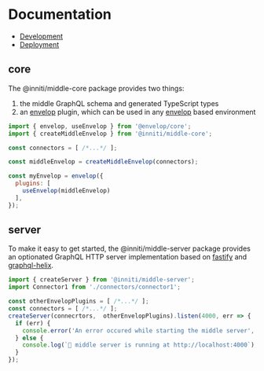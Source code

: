 # Documentation

* [Development](development/README.md)
* [Deployment](deployment/README.md)

## core

The @inniti/middle-core package provides two things:

1. the middle GraphQL schema and generated TypeScript types
2. an [envelop](https://www.envelop.dev/) plugin, which can be used in any [envelop](https://www.envelop.dev/) based
   environment

```js
import { envelop, useEnvelop } from '@envelop/core';
import { createMiddleEnvelop } from '@inniti/middle-core';

const connectors = [ /*...*/ ];

const middleEnvelop = createMiddleEnvelop(connectors);

const myEnvelop = envelop({ 
  plugins: [
    useEnvelop(middleEnvelop)
  ],
});
```

## server

To make it easy to get started, the @inniti/middle-server package provides an optionated GraphQL HTTP server
implementation based on [fastify](https://www.fastify.io/) and [graphql-helix](https://graphql-helix.vercel.app/).

```js
import { createServer } from '@inniti/middle-server';
import Connector1 from './connectors/connector1';

const otherEnvelopPlugins = [ /*...*/ ];
const connectors = [ /*...*/ ];
createServer(connecrtors,  otherEnvelopPlugins).listen(4000, err => {
  if (err) {
    console.error('An error occured while starting the middle server', err);
  } else {
    console.log(`🚀 middle server is running at http://localhost:4000`);
  }
});
```
